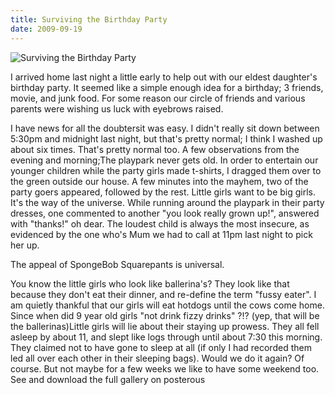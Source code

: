 ```yaml
---
title: Surviving the Birthday Party
date: 2009-09-19
---
```


![Surviving the Birthday Party](https://source.unsplash.com/-m88z7ily-w/1600x900)

I arrived home last night a little early to help out with our eldest daughter's birthday party. It seemed like a simple enough idea for a birthday; 3 friends, movie, and junk food. For some reason our circle of friends and various parents were wishing us luck with eyebrows raised.

I have news for all the doubtersit was easy. I didn't really sit down between 5:30pm and midnight last night, but that's pretty normal; I think I washed up about six times. That's pretty normal too. A few observations from the evening and morning;The playpark never gets old. In order to entertain our younger children while the party girls made t-shirts, I dragged them over to the green outside our house. A few minutes into the mayhem, two of the party goers appeared, followed by the rest. Little girls want to be big girls. It's the way of the universe. While running around the playpark in their party dresses, one commented to another "you look really grown up!", answered with "thanks!" oh dear. The loudest child is always the most insecure, as evidenced by the one who's Mum we had to call at 11pm last night to pick her up.

The appeal of SpongeBob Squarepants is universal.

You know the little girls who look like ballerina's? They look like that because they don't eat their dinner, and re-define the term "fussy eater". I am quietly thankful that our girls will eat hotdogs until the cows come home. Since when did 9 year old girls "not drink fizzy drinks" ?!? (yep, that will be the ballerinas)Little girls will lie about their staying up prowess. They all fell asleep by about 11, and slept like logs through until about 7:30 this morning. They claimed not to have gone to sleep at all (if only I had recorded them led all over each other in their sleeping bags). Would we do it again? Of course. But not maybe for a few weeks we like to have some weekend too. See and download the full gallery on posterous